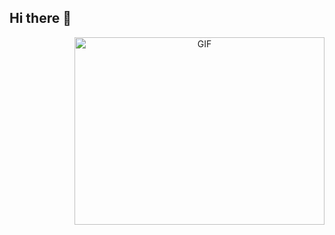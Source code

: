 ## Hi there 👋

<!--
Bienvenido al repositorio de Kelvin Becerra,
Aqui encontraras por el momento trabajos realizados para la universidad, Metrovila es el proyecto mas reciente. 
Realizado un 50% por mi mismo.
PokeApi:Consumo de Api con react usando la API de pokemon


-->
<a target="_blank" align="center">
  <img align="right" top="500" height="300" width="400" alt="GIF" src="https://media.giphy.com/media/SWoSkN6DxTszqIKEqv/giphy.gif">
</a>
